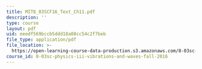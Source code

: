 ```yaml
---
title: MIT8_03SCF16_Text_Ch11.pdf
description: ''
type: course
layout: pdf
uid: eeedf569bccb5ddd18a08cc54c2f7beb
file_type: application/pdf
file_location: >-
  https://open-learning-course-data-production.s3.amazonaws.com/8-03sc-physics-iii-vibrations-and-waves-fall-2016/eeedf569bccb5ddd18a08cc54c2f7beb_MIT8_03SCF16_Text_Ch11.pdf
course_id: 8-03sc-physics-iii-vibrations-and-waves-fall-2016
---
```

